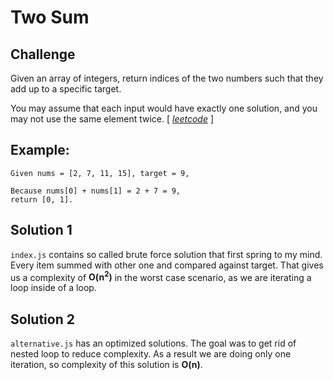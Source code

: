 # Two Sum

## Challenge

Given an array of integers, return indices of the two numbers such that they add up to a specific target.

You may assume that each input would have exactly one solution, and you may not use the same element twice. [ [_leetcode_](https://leetcode.com/problems/two-sum/) ]

## Example:
```
Given nums = [2, 7, 11, 15], target = 9,

Because nums[0] + nums[1] = 2 + 7 = 9,
return [0, 1].
```

## Solution 1

`index.js` contains so called brute force solution that first spring to my mind. Every item summed with other one and compared against target. That gives us a complexity of **O(n<sup>2</sup>)** in the worst case scenario, as we are iterating a loop inside of a loop.

## Solution 2

`alternative.js` has an optimized solutions. The goal was to get rid of nested loop to reduce complexity. As a result we are doing only one iteration, so complexity of this solution is **O(n)**.
